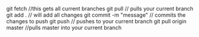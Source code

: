 git fetch //this gets all current branches
git pull // pulls your current branch
git add . // will add all changes
git commit -m "message" // commits the changes to push
git push // pushes to your current branch
git pull origin master //pulls master into your current branch
